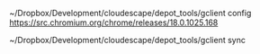 ~/Dropbox/Development/cloudescape/depot_tools/gclient config https://src.chromium.org/chrome/releases/18.0.1025.168

~/Dropbox/Development/cloudescape/depot_tools/gclient sync
